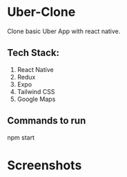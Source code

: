 # Uber-Clone

Clone basic Uber App with react native.

## Tech Stack:

1. React Native
2. Redux
3. Expo
4. Tailwind CSS
5. Google Maps

## Commands to run

npm start

# Screenshots
